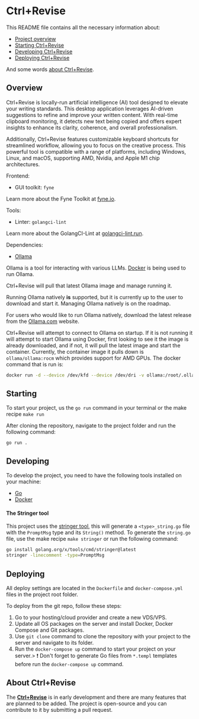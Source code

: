 # Ctrl+Revise

This README file contains all the necessary information about:

- [Project overview](#project-overview)
- [Starting Ctrl+Revise](#starting-ctrlrevise)
- [Developing Ctrl+Revise](#developing-ctrlrevise)
- [Deploying Ctrl+Revise](#deploying-ctrlrevise)

And some words [about Ctrl+Revise](#about-ctrlrevise).

## Overview

Ctrl+Revise is locally-run artificial intelligence (AI) tool designed to elevate your writing standards. This desktop application leverages AI-driven suggestions to refine and improve your written content. With real-time clipboard monitoring, it detects new text being copied and offers expert insights to enhance its clarity, coherence, and overall professionalism.


Additionally, Ctrl+Revise features customizable keyboard shortcuts for streamlined workflow, allowing you to focus on the creative process. This powerful tool is compatible with a range of platforms, including Windows, Linux, and macOS, supporting AMD, Nvidia, and Apple M1 chip architectures.

Frontend:
- GUI toolkit: `fyne`

Learn more about the Fyne Toolkit at [fyne.io](https://fyne.io/).

Tools:
- Linter: `golangci-lint`

Learn more about the GolangCI-Lint at [golangci-lint.run](https://golangci-lint.run/).

Dependencies:

- [Ollama](https://ollama.com/)

Ollama is a tool for interacting with various LLMs. [Docker](https://docker.com) is being used to run Ollama.

Ctrl+Revise will pull that latest Ollama image and manage running it.

Running Ollama natively **is** supported, but it is currently up to the user to download and start it. Managing Ollama natively is on the roadmap.

For users who would like to run Ollama natively, download the latest release from the [Ollama.com](https://ollama.com/download) website.

Ctrl+Revise will attempt to connect to Ollama on startup. If it is not running it will attempt to start Ollama using Docker, first looking to see it the image is already downloaded, and if not, it will pull the latest image and start the container. Currently, the container image it pulls down is `ollama/ollama:rocm` which provides support for AMD GPUs. 
The docker command that is run is:
```bash
docker run -d --device /dev/kfd --device /dev/dri -v ollama:/root/.ollama -p 11434:11434 --name ollama --restart=always ollama/ollama:rocm
```


## Starting

To start your project, us the `go run` command in your terminal or the make recipe `make run`

After cloning the repository, navigate to the project folder and run the following command:
```console
go run .
```

## Developing
To develop the project, you need to have the following tools installed on your machine:
- [Go](https://golang.org/dl/)
- [Docker](https://docs.docker.com/get-docker/)

#### The Stringer tool
This project uses the [stringer tool](https://pkg.go.dev/golang.org/x/tools/cmd/stringer), this will generate a `<type>_string.go` file with the `PromptMsg` type and its `String()` method. To generate the `string.go` file, use the make recipe `make stringer` or run the following command:
```bash
go install golang.org/x/tools/cmd/stringer@latest
stringer -linecomment -type=PromptMsg
```

## Deploying

All deploy settings are located in the `Dockerfile` and `docker-compose.yml` files in the project root folder.

To deploy from the git repo, follow these steps:

1. Go to your hosting/cloud provider and create a new VDS/VPS.
2. Update all OS packages on the server and install Docker, Docker Compose and Git packages.
3. Use `git clone` command to clone the repository with your project to the server and navigate to its folder.
4. Run the `docker-compose up` command to start your project on your server.> ❗️ Don't forget to generate Go files from `*.templ` templates before run the `docker-compose up` command.


## About Ctrl+Revise

The [**Ctrl+Revise**](https://ctrlplusrevise.com) is in early development and there are many features that are planned to be added. The project is open-source and you can contribute to it by submitting a pull request.
